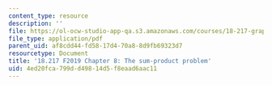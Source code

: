 ```yaml
---
content_type: resource
description: ''
file: https://ol-ocw-studio-app-qa.s3.amazonaws.com/courses/18-217-graph-theory-and-additive-combinatorics-fall-2019/4ed20fca799dd49814d5f8eaad6aac11_MIT18_217F19_ch8.pdf
file_type: application/pdf
parent_uid: af8cdd44-fd58-17d4-70a8-8d9fb69323d7
resourcetype: Document
title: '18.217 F2019 Chapter 8: The sum-product problem'
uid: 4ed20fca-799d-d498-14d5-f8eaad6aac11
---
```

